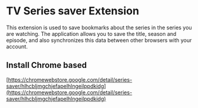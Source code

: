 # TV Series saver Extension

This extension is used to save bookmarks about the series in the series you are watching. The application allows you to save the title, season and episode, and also synchronizes this data between other browsers with your account.

## Install Chrome based
[https://chromewebstore.google.com/detail/series-saver/hlhcbljmgchjefapelhlngeilppdkidg](https://chromewebstore.google.com/detail/series-saver/hlhcbljmgchjefapelhlngeilppdkidg)
